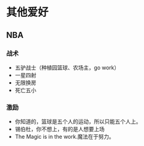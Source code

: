 # 其他爱好

## NBA

### 战术

* 五驴战士（种植园篮球、农场主，go work）
* 一星四射
* 无限换房
* 死亡五小

### 激励

* 你知道的，篮球是五个人的运动，所以只能五个人上。
* 锡伯杜，你不想上，有的是人想要上场
* The Magic is in the work.魔法在于努力。